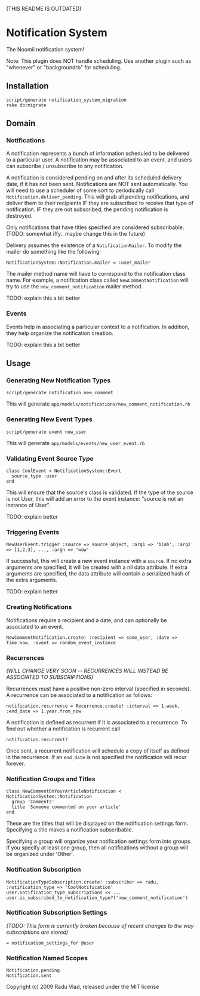 (THIS README IS OUTDATED)

Notification System
===================

The Noomii notification system!

Note: This plugin does NOT handle scheduling. Use another plugin such as "whenever" or "backgroundrb" for scheduling.

Installation
------------

    script/generate notification_system_migration
    rake db:migrate

Domain
------

### Notifications ###

A notification represents a bunch of information scheduled to be delivered to a particular user. A notification may be associated to an event, and users can subscribe / unsubscribe to any notification.

A notification is considered pending on and after its scheduled delivery date, if it has not been sent. Notifications are NOT sent automatically. You will need to use a scheduler of some sort to periodically call `Notification.deliver_pending`. This will grab all pending notifications, and deliver them to their recipients IF they are subscribed to receive that type of notification. IF they are not subscribed, the pending notification is destroyed.

Only notifications that have titles specified are considered subscribable. (TODO: somewhat iffy.. maybe change this in the future)

Delivery assumes the existence of a `NotificationMailer`. To modify the mailer do something like the following:

    NotificationSystem::Notification.mailer = :user_mailer

The mailer method name will have to correspond to the notification class name. For example, a notification class called `NewCommentNotification` will try to use the `new_comment_notification` mailer method.

TODO: explain this a bit better

### Events ###

Events help in associating a particular context to a notification. In addition, they help organize the notification creation.

TODO: explain this a bit better


Usage
-----

### Generating New Notification Types ###

    script/generate notification new_comment
    
This will generate `app/models/notifications/new_comment_notification.rb`

### Generating New Event Types ###

    script/generate event new_user

This will generate `app/models/events/new_user_event.rb`

### Validating Event Source Type ###

    class CoolEvent < NotificationSystem::Event
      source_type :user
    end
    
This will ensure that the source's class is validated. If the type of the source is not User, this will add an error to the event instance: "source is not an instance of User".

TODO: explain better

### Triggering Events ###

    NewUserEvent.trigger :source => source_object, :arg1 => 'blah', :arg2 => [1,2,3], ..., :argn => 'wow'
    
If successful, this will create a new event instance with a `source`. If no extra arguments are specified, it will be created with a nil data attribute. If extra arguments are specified, the data attribute will contain a serialized hash of the extra arguments.

TODO: explain better
    
### Creating Notifications ###

Notifications require a recipient and a date, and can optionally be associated to an event.

    NewCommentNotification.create! :recipient => some_user, :date => Time.now, :event => random_event_instance

### Recurrences ###

*(WILL CHANGE VERY SOON -- RECURRENCES WILL INSTEAD BE ASSOCIATED TO SUBSCRIPTIONS)*

Recurrences must have a positive non-zero interval (specified in seconds). A recurrence can be associated to a notification as follows:

    notification.recurrence = Recurrence.create! :interval => 1.week, :end_date => 1.year.from_now

A notification is defined as recurrent if it is associated to a recurrence. To find out whether a notification is recurrent call

    notification.recurrent?

Once sent, a recurrent notification will schedule a copy of itself as defined in the recurrence. If an `end_date` is not specified the notification will recur forever.

### Notification Groups and Titles ###

    class NewCommentOnYourArticleNotification < NotificationSystem::Notification
      group 'Comments'
      title 'Someone commented on your article'
    end
    
These are the titles that will be displayed on the notification settings form. Specifying a title makes a notification subscribable.

Specifying a group will organize your notification settings form into groups. If you specify at least one group, then all notifications
without a group will be organized under 'Other'.

### Notification Subscription ###

    NotificationTypeSubscription.create! :subscriber => radu, :notification_type => 'CoolNotification'
    user.notification_type_subscriptions << ...
    user.is_subscribed_to_notification_type?('new_comment_notification')
    
### Notification Subscription Settings ###

*(TODO: This form is currently broken because of recent changes to the way subscriptions are stored)*

    = notification_settings_for @user
    
### Notification Named Scopes ###

    Notification.pending
    Notification.sent

Copyright (c) 2009 Radu Vlad, released under the MIT license
